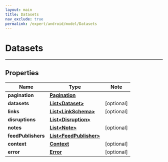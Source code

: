 ```yaml
---
layout: main
title: Datasets
nav_exclude: true
permalink: /expert/android/model/Datasets
---
```


# Datasets

---

## Properties

Name | Type | Note
---- | ---- | ----
**pagination** | [**Pagination**](Pagination.md) | 
**datasets** | [**List&lt;Dataset&gt;**](Dataset.md) | [optional] 
**links** | [**List&lt;LinkSchema&gt;**](LinkSchema.md) | [optional] 
**disruptions** | [**List&lt;Disruption&gt;**](Disruption.md) | 
**notes** | [**List&lt;Note&gt;**](Note.md) | [optional] 
**feedPublishers** | [**List&lt;FeedPublisher&gt;**](FeedPublisher.md) | 
**context** | [**Context**](Context.md) | [optional] 
**error** | [**Error**](Error.md) | [optional] 

